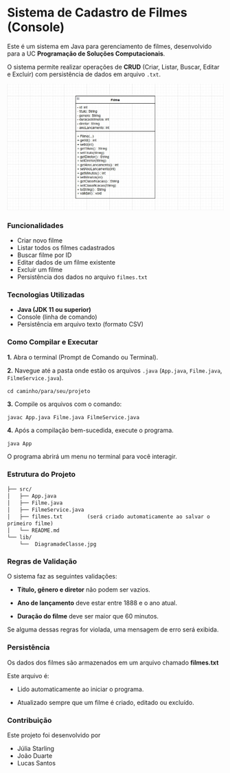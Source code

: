 # Sistema de Cadastro de Filmes (Console)

Este é um sistema em Java para gerenciamento de filmes, desenvolvido para a UC **Programação de Soluções Computacionais**. 

O sistema permite realizar operações de **CRUD** (Criar, Listar, Buscar, Editar e Excluir) com persistência de dados em arquivo `.txt`.

![Diagrama da Classe Filme](lib/DiagramadeClasse.jpg)


### Funcionalidades

- Criar novo filme
- Listar todos os filmes cadastrados
- Buscar filme por ID
- Editar dados de um filme existente
- Excluir um filme
- Persistência dos dados no arquivo `filmes.txt`

### Tecnologias Utilizadas

- **Java (JDK 11 ou superior)**
- Console (linha de comando)
- Persistência em arquivo texto (formato CSV)


### Como Compilar e Executar


**1.** Abra o terminal (Prompt de Comando ou Terminal).

**2.** Navegue até a pasta onde estão os arquivos `.java` (`App.java`, `Filme.java`, `FilmeService.java`).
```
cd caminho/para/seu/projeto
```

**3.** Compile os arquivos com o comando:
``` 
javac App.java Filme.java FilmeService.java 
```

**4.** Após a compilação bem-sucedida, execute o programa.
```
java App
```

O programa abrirá um menu no terminal para você interagir.

### Estrutura do Projeto
```
├── src/
│   ├── App.java
│   ├── Filme.java
│   ├── FilmeService.java 
│   ├── filmes.txt        (será criado automaticamente ao salvar o primeiro filme)
│   └── README.md 
└── lib/
    └──  DiagramadeClasse.jpg 

```

### Regras de Validação
O sistema faz as seguintes validações:

- **Título, gênero e diretor** não podem ser vazios.

- **Ano de lançamento** deve estar entre 1888 e o ano atual.

- **Duração do filme** deve ser maior que 60 minutos.

Se alguma dessas regras for violada, uma mensagem de erro será exibida.


### Persistência

Os dados dos filmes são armazenados em um arquivo chamado **filmes.txt**

Este arquivo é:

- Lido automaticamente ao iniciar o programa.

- Atualizado sempre que um filme é criado, editado ou excluído.

### Contribuição
Este projeto foi desenvolvido por
- Júlia Starling
- João Duarte
- Lucas Santos

